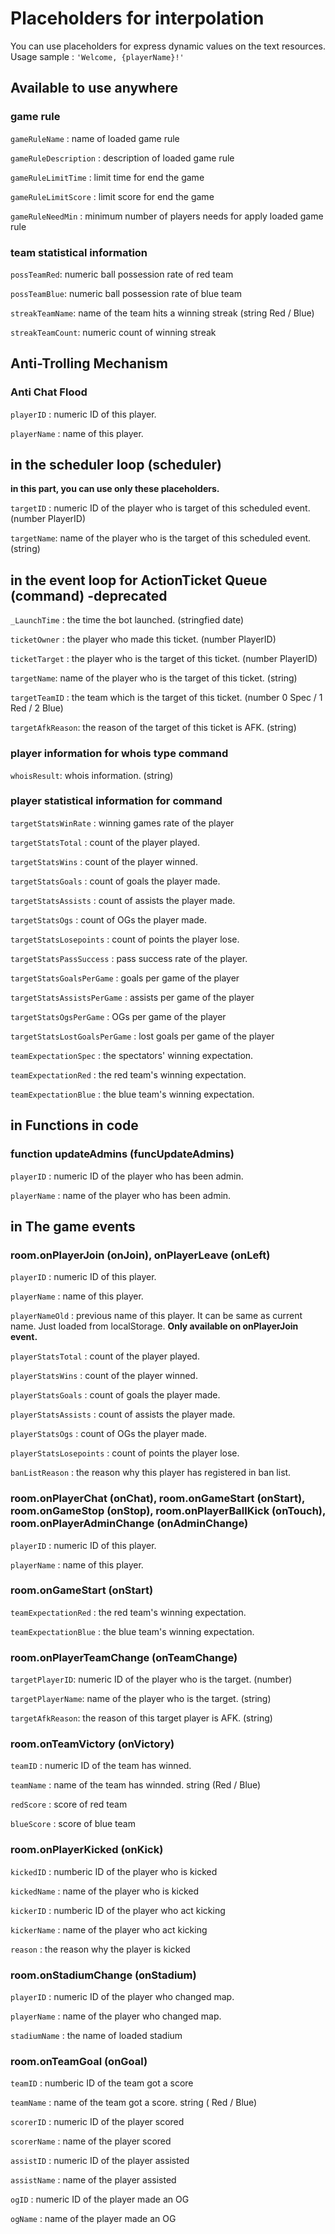 # Placeholders for interpolation
You can use placeholders for express dynamic values on the text resources.
Usage sample : `'Welcome, {playerName}!'`

## Available to use anywhere
### game rule
`gameRuleName` : name of loaded game rule

`gameRuleDescription` : description of loaded game rule

`gameRuleLimitTime` : limit time for end the game

`gameRuleLimitScore` : limit score for end the game

`gameRuleNeedMin` : minimum number of players needs for apply loaded game rule

### team statistical information
`possTeamRed`: numeric ball possession rate of red team

`possTeamBlue`: numeric ball possession rate of blue team

`streakTeamName`: name of the team hits a winning streak (string Red / Blue)

`streakTeamCount`: numeric count of winning streak

## Anti-Trolling Mechanism
### Anti Chat Flood
`playerID` : numeric ID of this player.

`playerName` : name of this player.

## in the scheduler loop (scheduler)
**in this part, you can use only these placeholders.**

`targetID` : numeric ID of the player who is target of this scheduled event. (number PlayerID)

`targetName`: name of the player who is the target of this scheduled event. (string)


## in the event loop for ActionTicket Queue (command) -deprecated
`_LaunchTime` : the time the bot launched. (stringfied date)

`ticketOwner` : the player who made this ticket. (number PlayerID)

`ticketTarget` : the player who is the target of this ticket. (number PlayerID)

`targetName`: name of the player who is the target of this ticket. (string)

`targetTeamID` : the team which is the target of this ticket. (number 0 Spec / 1 Red / 2 Blue)

`targetAfkReason`: the reason of the target of this ticket is AFK. (string)

### player information for whois type command
`whoisResult`: whois information. (string)

### player statistical information for command
`targetStatsWinRate` : winning games rate of the player

`targetStatsTotal` : count of the player played.

`targetStatsWins` : count of the player winned.

`targetStatsGoals` : count of goals the player made.

`targetStatsAssists` : count of assists the player made.

`targetStatsOgs` : count of OGs the player made.

`targetStatsLosepoints` : count of points the player lose.

`targetStatsPassSuccess` : pass success rate of the player.

`targetStatsGoalsPerGame` : goals per game of the player

`targetStatsAssistsPerGame` : assists per game of the player

`targetStatsOgsPerGame` : OGs per game of the player

`targetStatsLostGoalsPerGame` : lost goals per game of the player

`teamExpectationSpec` : the spectators' winning expectation.

`teamExpectationRed` : the red team's winning expectation.

`teamExpectationBlue` : the blue team's winning expectation. 

## in Functions in code
### function updateAdmins (funcUpdateAdmins)
`playerID` : numeric ID of the player who has been admin.

`playerName` : name of the player who has been admin.

## in The game events
### room.onPlayerJoin (onJoin), onPlayerLeave (onLeft)
`playerID` : numeric ID of this player.

`playerName` : name of this player.

`playerNameOld` : previous name of this player. It can be same as current name. Just loaded from localStorage. **Only available on onPlayerJoin event.**

`playerStatsTotal` : count of the player played.

`playerStatsWins` : count of the player winned.

`playerStatsGoals` : count of goals the player made.

`playerStatsAssists` : count of assists the player made.

`playerStatsOgs` : count of OGs the player made.

`playerStatsLosepoints` : count of points the player lose.

`banListReason` : the reason why this player has registered in ban list.

### room.onPlayerChat (onChat), room.onGameStart (onStart), room.onGameStop (onStop), room.onPlayerBallKick (onTouch), room.onPlayerAdminChange (onAdminChange)
`playerID` : numeric ID of this player.

`playerName` : name of this player.

### room.onGameStart (onStart)
`teamExpectationRed` : the red team's winning expectation.

`teamExpectationBlue` : the blue team's winning expectation. 

### room.onPlayerTeamChange (onTeamChange)
`targetPlayerID`: numeric ID of the player who is the target. (number)

`targetPlayerName`: name of the player who is the target. (string)

`targetAfkReason`: the reason of this target player is AFK. (string)

### room.onTeamVictory (onVictory)
`teamID` : numeric ID of the team has winned.

`teamName` : name of the team has winnded. string (Red / Blue)

`redScore` : score of red team

`blueScore` : score of blue team

### room.onPlayerKicked (onKick)
`kickedID` : numberic ID of the player who is kicked

`kickedName` : name of the player who is kicked

`kickerID` : numberic ID of the player who act kicking

`kickerName` : name of the player who act kicking

`reason` : the reason why the player is kicked

### room.onStadiumChange (onStadium)
`playerID` : numeric ID of the player who changed map.

`playerName` : name of the player who changed map.

`stadiumName` : the name of loaded stadium

### room.onTeamGoal (onGoal)
`teamID` : numberic ID of the team got a score

`teamName` : name of the team got a score. string ( Red / Blue)

`scorerID` : numeric ID of the player scored

`scorerName` : name of the player scored

`assistID` : numeric ID of the player assisted

`assistName` : name of the player assisted

`ogID` : numeric ID of the player made an OG

`ogName` : name of the player made an OG

